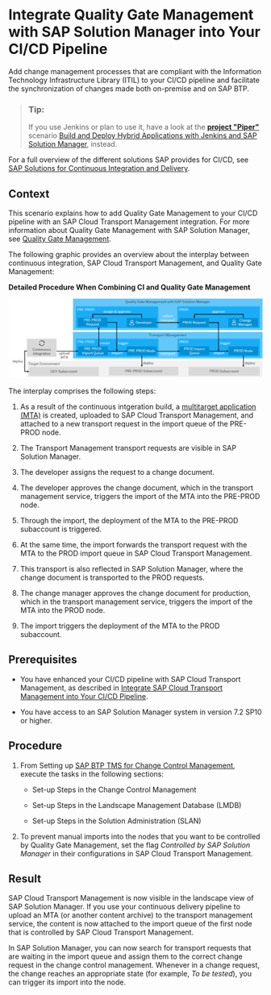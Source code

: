 <!-- loio944003ef13524b1285bf59a6998c61b2 -->

# Integrate Quality Gate Management with SAP Solution Manager into Your CI/CD Pipeline

Add change management processes that are compliant with the Information Technology Infrastructure Library \(ITIL\) to your CI/CD pipeline and facilitate the synchronization of changes made both on-premise and on SAP BTP.

> ### Tip:  
> If you use Jenkins or plan to use it, have a look at the [**project "Piper"**](https://sap.github.io/jenkins-library/) scenario [Build and Deploy Hybrid Applications with Jenkins and SAP Solution Manager](https://sap.github.io/jenkins-library/scenarios/changeManagement/), instead.

For a full overview of the different solutions SAP provides for CI/CD, see [SAP Solutions for Continuous Integration and Delivery](https://help.sap.com/viewer/8cacec64ed854b2a88e9a0973e0f97a2/Cloud/en-US/e9fa320181124fa9808d4446a1bf69dd.html).



<a name="loio944003ef13524b1285bf59a6998c61b2__section_wws_xtw_vkb"/>

## Context

This scenario explains how to add Quality Gate Management to your CI/CD pipeline with an SAP Cloud Transport Management integration. For more information about Quality Gate Management with SAP Solution Manager, see [Quality Gate Management](https://help.sap.com/viewer/8b923a2175be4939816f0981b73856c7/LATEST/en-US/a90473a0d3f74adcaa6c6b4be7635867.html).

The following graphic provides an overview about the interplay between continuous integration, SAP Cloud Transport Management, and Quality Gate Management:

  
  
**Detailed Procedure When Combining CI and Quality Gate Management**

![Detailed Procedure When Combining CI and Quality Gate Management](images/BPG_-_Quality_Gate_Management_c537c33.png "Detailed Procedure When Combining CI and Quality Gate Management")

The interplay comprises the following steps:

1.  As a result of the continuous intgeration build, a [multitarget application \(MTA\)](https://www.sap.com/documents/2016/06/e2f618e4-757c-0010-82c7-eda71af511fa.html) is created, uploaded to SAP Cloud Transport Management, and attached to a new transport request in the import queue of the PRE-PROD node.

2.  The Transport Management transport requests are visible in SAP Solution Manager.

3.  The developer assigns the request to a change document.

4.  The developer approves the change document, which in the transport management service, triggers the import of the MTA into the PRE-PROD node.

5.  Through the import, the deployment of the MTA to the PRE-PROD subaccount is triggered.

6.  At the same time, the import forwards the transport request with the MTA to the PROD import queue in SAP Cloud Transport Management.

7.  This transport is also reflected in SAP Solution Manager, where the change document is transported to the PROD requests.

8.  The change manager approves the change document for production, which in the transport management service, triggers the import of the MTA into the PROD node.

9.  The import triggers the deployment of the MTA to the PROD subaccount.




<a name="loio944003ef13524b1285bf59a6998c61b2__section_cdb_15w_vkb"/>

## Prerequisites

-   You have enhanced your CI/CD pipeline with SAP Cloud Transport Management, as described in [Integrate SAP Cloud Transport Management into Your CI/CD Pipeline](integrate-sap-cloud-transport-management-into-your-ci-cd-pipeline-6b27ecd.md).

-   You have access to an SAP Solution Manager system in version 7.2 SP10 or higher.




<a name="loio944003ef13524b1285bf59a6998c61b2__section_kyt_b5w_vkb"/>

## Procedure

1.  From Setting up [SAP BTP TMS for Change Control Management](https://help.sap.com/viewer/8b923a2175be4939816f0981b73856c7/LATEST/en-US/6e32450a4b1341f5917c84219eff51a9.html), execute the tasks in the following sections:

    -   Set-up Steps in the Change Control Management

    -   Set-up Steps in the Landscape Management Database \(LMDB\)

    -   Set-up Steps in the Solution Administration \(SLAN\)


2.  To prevent manual imports into the nodes that you want to be controlled by Quality Gate Management, set the flag *Controlled by SAP Solution Manager* in their configurations in SAP Cloud Transport Management.




<a name="loio944003ef13524b1285bf59a6998c61b2__section_xjg_d5w_vkb"/>

## Result

SAP Cloud Transport Management is now visible in the landscape view of SAP Solution Manager. If you use your continuous delivery pipeline to upload an MTA \(or another content archive\) to the transport management service, the content is now attached to the import queue of the first node that is controlled by SAP Cloud Transport Management.

In SAP Solution Manager, you can now search for transport requests that are waiting in the import queue and assign them to the correct change request in the change control management. Whenever in a change request, the change reaches an appropriate state \(for example, *To be tested*\), you can trigger its import into the node.

